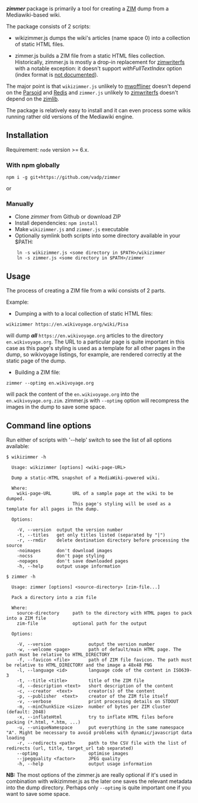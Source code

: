 ***zimmer*** package is primarily a tool for creating a [ZIM](http://www.openzim.org/wiki/OpenZIM) dump from a Mediawiki-based wiki.

The package consists of 2 scripts:

- wikizimmer.js dumps the wiki's articles (name space 0) into a collection of static HTML files.

- zimmer.js builds a ZIM file from a static HTML files collection. Historically, zimmer.js is mostly a drop-in replacement for [zimwriterfs](https://github.com/wikimedia/openzim/tree/master/zimwriterfs) with a notable exception: it doesn't support *withFullTextIndex* option (index format is [not documented](http://www.openzim.org/wiki/ZIM_Index_Format)).

The major point is that `wikizimmer.js` unlikely to [mwoffliner](https://github.com/openzim/mwoffliner) doesn't depend on the  [Parsoid](https://www.mediawiki.org/wiki/Parsoid) and [Redis](https://redis.io/) and `zimmer.js` unlikely to [zimwriterfs](https://github.com/wikimedia/openzim/tree/master/zimwriterfs) doesn't depend on the [zimlib](http://www.openzim.org/wiki/Zimlib).

The package is relatively easy to install and it can even process some wikis running rather old versions of the Mediawiki engine.

## Installation
Requirement: `node` version >= 6.x.

### With npm globally

```
npm i -g git+https://github.com/vadp/zimmer
```

or

### Manually

* Clone *zimmer* from Github or download ZIP
* Install dependencies: `npm install`
* Make `wikizimmer.js` and `zimmer.js` executable
* Optionally symlink both scripts into some directory available in your $PATH:

```
    ln -s wikizimmer.js <some directory in $PATH>/wikizimmer
    ln -s zimmer.js <some directory in $PATH>/zimmer
```

## Usage

The process of creating a ZIM file from a wiki consists of 2 parts.

Example:

* Dumping a with to a local collection of static HTML files:

`wikizimmer https://en.wikivoyage.org/wiki/Pisa`

 will dump ***all*** `https://en.wikivoyage.org` articles to the directory `en.wikivoyage.org`. The URL to a particular page is quite important in this case as this page's styling is used as a template for all other pages in the dump, so wikivoyage listings, for example, are rendered correctly at the static page of the dump.

* Building a ZIM file:

`zimmer --optimg en.wikivoyage.org`

will pack the content of the `en.wikivoyage.org` into the `en.wikivoyage.org.zim`. zimmer.js with `--optimg` option will recompress the images in the dump to save some space.


## Command line options

Run either of scripts with '--help' switch to see the list of all options available:

```
$ wikizimmer -h

  Usage: wikizimmer [options] <wiki-page-URL>

  Dump a static-HTML snapshot of a MediaWiki-powered wiki.

  Where:
    wiki-page-URL        URL of a sample page at the wiki to be dumped.
                         This page's styling will be used as a template for all pages in the dump.

  Options:

    -V, --version  output the version number
    -t, --titles   get only titles listed (separated by "|")
    -r, --rmdir    delete destination directory before processing the source
    -noimages      don't download images
    -nocss         don't page styling
    -nopages       don't save downloaded pages
    -h, --help     output usage information
```

```
$ zimmer -h

  Usage: zimmer [options] <source-directory> [zim-file...]

  Pack a directory into a zim file

  Where:
    source-directory     path to the directory with HTML pages to pack into a ZIM file
    zim-file             optional path for the output

  Options:

    -V, --version              output the version number
    -w, --welcome <page>       path of default/main HTML page. The path must be relative to HTML_DIRECTORY
    -f, --favicon <file>       path of ZIM file favicon. The path must be relative to HTML_DIRECTORY and the image a 48x48 PNG
    -l, --language <id>        language code of the content in ISO639-3
    -t, --title <title>        title of the ZIM file
    -d, --description <text>   short description of the content
    -c, --creator  <text>      creator(s) of the content
    -p, --publisher  <text>    creator of the ZIM file itself
    -v, --verbose              print processing details on STDOUT
    -m, --minChunkSize <size>  number of bytes per ZIM cluster (default: 2048)
    -x, --inflateHtml          try to inflate HTML files before packing (*.html, *.htm, ...)
    -u, --uniqueNamespace      put everything in the same namespace "A". Might be necessary to avoid problems with dynamic/javascript data loading
    -r, --redirects <path>     path to the CSV file with the list of redirects (url, title, target_url tab separated)
    --optimg                   optimise images
    --jpegquality <factor>     JPEG quality
    -h, --help                 output usage information
```

**NB:** The most options of the zimmer.js are really optional if it's used in combination with wikizimmer.js as the later one saves the relevant metadata into the dump directory. Perhaps only `--optimg` is quite important one if you want to save some space.
